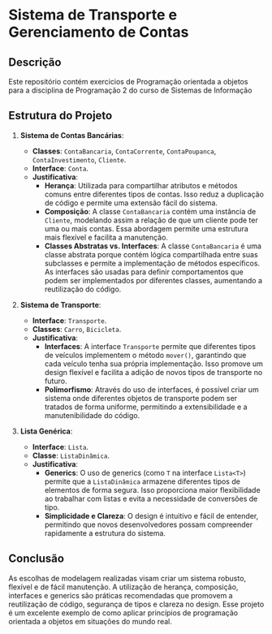 # Sistema de Transporte e Gerenciamento de Contas

## Descrição

Este repositório contém exercicios de Programação orientada a objetos para a disciplina de Programação 2 do curso de Sistemas de Informação

## Estrutura do Projeto

1. **Sistema de Contas Bancárias**:
   - **Classes**: `ContaBancaria`, `ContaCorrente`, `ContaPoupanca`, `ContaInvestimento`, `Cliente`.
   - **Interface**: `Conta`.
   - **Justificativa**:
     - **Herança**: Utilizada para compartilhar atributos e métodos comuns entre diferentes tipos de contas. Isso reduz a duplicação de código e permite uma extensão fácil do sistema.
     - **Composição**: A classe `ContaBancaria` contém uma instância de `Cliente`, modelando assim a relação de que um cliente pode ter uma ou mais contas. Essa abordagem permite uma estrutura mais flexível e facilita a manutenção.
     - **Classes Abstratas vs. Interfaces**: A classe `ContaBancaria` é uma classe abstrata porque contém lógica compartilhada entre suas subclasses e permite a implementação de métodos específicos. As interfaces são usadas para definir comportamentos que podem ser implementados por diferentes classes, aumentando a reutilização do código.

2. **Sistema de Transporte**:
   - **Interface**: `Transporte`.
   - **Classes**: `Carro`, `Bicicleta`.
   - **Justificativa**:
     - **Interfaces**: A interface `Transporte` permite que diferentes tipos de veículos implementem o método `mover()`, garantindo que cada veículo tenha sua própria implementação. Isso promove um design flexível e facilita a adição de novos tipos de transporte no futuro.
     - **Polimorfismo**: Através do uso de interfaces, é possível criar um sistema onde diferentes objetos de transporte podem ser tratados de forma uniforme, permitindo a extensibilidade e a manutenibilidade do código.

3. **Lista Genérica**:
   - **Interface**: `Lista`.
   - **Classe**: `ListaDinâmica`.
   - **Justificativa**:
     - **Generics**: O uso de generics (como `T` na interface `Lista<T>`) permite que a `ListaDinâmica` armazene diferentes tipos de elementos de forma segura. Isso proporciona maior flexibilidade ao trabalhar com listas e evita a necessidade de conversões de tipo.
     - **Simplicidade e Clareza**: O design é intuitivo e fácil de entender, permitindo que novos desenvolvedores possam compreender rapidamente a estrutura do sistema.

## Conclusão

As escolhas de modelagem realizadas visam criar um sistema robusto, flexível e de fácil manutenção. A utilização de herança, composição, interfaces e generics são práticas recomendadas que promovem a reutilização de código, segurança de tipos e clareza no design. Esse projeto é um excelente exemplo de como aplicar princípios de programação orientada a objetos em situações do mundo real.
